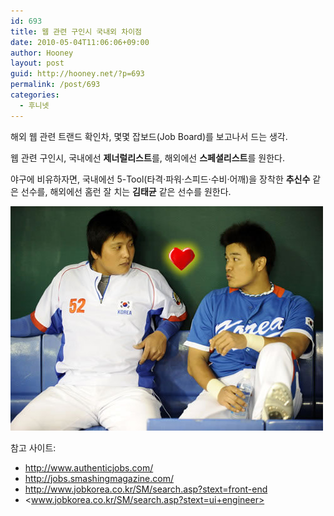```yaml
---
id: 693
title: 웹 관련 구인시 국내외 차이점
date: 2010-05-04T11:06:06+09:00
author: Hooney
layout: post
guid: http://hooney.net/?p=693
permalink: /post/693
categories:
  - 후니넷
---
```

해외 웹 관련 트랜드 확인차, 몇몇 잡보드(Job Board)를 보고나서 드는 생각.

웹 관련 구인시, 국내에선 **제너럴리스트**를, 해외에선 **스페셜리스트**를 원한다.

야구에 비유하자면, 국내에선 5-Tool(타격·파워·스피드·수비·어깨)을 장착한 **추신수** 같은 선수를, 해외에선 홈런 잘 치는 **김태균** 같은 선수를 원한다.

<img src="/wp-content/uploads/2010/05/tg-ss.jpg" alt="김태균과 추신수" width="500" height="359" /> 

참고 사이트: 

  * <http://www.authenticjobs.com/>
  * <http://jobs.smashingmagazine.com/>
  * <http://www.jobkorea.co.kr/SM/search.asp?stext=front-end>
  * <www.jobkorea.co.kr/SM/search.asp?stext=ui+engineer>